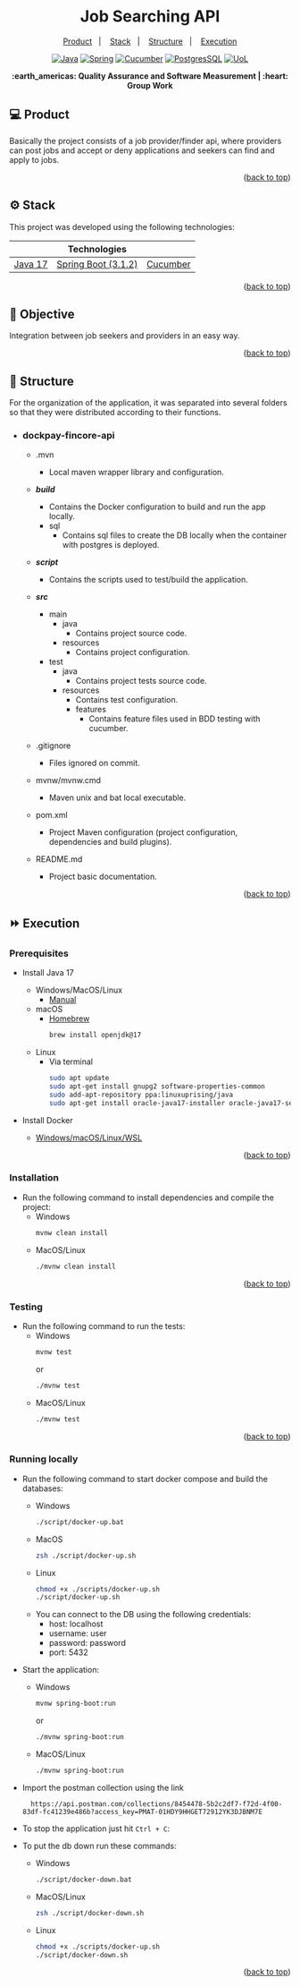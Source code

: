 <div id="top"></div>

<p align="center">
  <h1 align="center">Job Searching API</h1>
</p>

<p align="center">
  <a href="#-product">Product</a>&nbsp;&nbsp;&nbsp;|&nbsp;&nbsp;&nbsp;
  <a href="#-stack">Stack</a>&nbsp;&nbsp;&nbsp;|&nbsp;&nbsp;&nbsp;
  <a href="#-structure">Structure</a>&nbsp;&nbsp;&nbsp;|&nbsp;&nbsp;&nbsp;
  <a href="#-execution">Execution</a>
</p> 

<p align="center">
  <a href="https://www.oracle.com/br/java/technologies/javase/jdk17-archive-downloads.html"><img alt="Java" src="https://img.shields.io/badge/Java-CC342D?style=for-the-badge&logo=java&logoColor=white"></a>
  <a href="https://spring.io/"><img alt="Spring" src="https://img.shields.io/badge/Spring-6DB33F?style=for-the-badge&logo=spring&logoColor=white"></a>
  <a href="https://cucumber.io/docs/installation/java/"><img alt="Cucumber" src="https://img.shields.io/badge/Cucumber-23D96C?style=for-the-badge&logo=Cucumber&logoColor=FFFFFF"></a>
  <a href="https://www.postgresql.org/"><img alt="PostgresSQL" src="https://img.shields.io/badge/PostgreSQL-316192?style=for-the-badge&logo=postgresql&logoColor=white"></a>
  <a href="https://le.ac.uk/"><img alt="UoL" src="https://img.shields.io/badge/UoL-E20612?style=for-the-badge&logo=leanpub"></a>
</p>

<p align = "center">
<b> :earth_americas: Quality Assurance and Software Measurement | :heart: Group Work </b>
</p>

## 💻 Product

<p>
Basically the project consists of a job provider/finder api, where providers can post jobs and accept or deny applications and seekers can find and apply to jobs.
</p>

<p align="right">(<a href="#top">back to top</a>)</p>

## ⚙ Stack

This project was developed using the following technologies:

|                                                                                         |                                       Technologies                                       |                                                         |
|:---------------------------------------------------------------------------------------:|:----------------------------------------------------------------------------------------:|:-------------------------------------------------------:|
| [Java 17](https://www.oracle.com/java/technologies/javase/jdk17-archive-downloads.html) | [Spring Boot (3.1.2)](https://spring.io/blog/2023/07/20/spring-boot-3-1-2-available-now) | [Cucumber](https://cucumber.io/docs/installation/java/) |

<p align="right">(<a href="#top">back to top</a>)</p>

## 🎯 Objective

Integration between job seekers and providers in an easy way.

<p align="right">(<a href="#top">back to top</a>)</p>

## 🌌 Structure

For the organization of the application, it was separated into several folders so that they were distributed according
to their functions.

- ### **dockpay-fincore-api**
    - .mvn
        - Local maven wrapper library and configuration.

    - ***build***
        - Contains the Docker configuration to build and run the app locally.
        - sql
            - Contains sql files to create the DB locally when the container with postgres is deployed.

    - ***script***
        - Contains the scripts used to test/build the application.

    - ***src***
        - main
            - java
                - Contains project source code.
            - resources
                - Contains project configuration.
        - test
            - java
                - Contains project tests source code.
            - resources
                - Contains test configuration.
                - features
                    - Contains feature files used in BDD testing with cucumber.

    - .gitignore
        - Files ignored on commit.

    - mvnw/mvnw.cmd
        - Maven unix and bat local executable.

    - pom.xml
        - Project Maven configuration (project configuration, dependencies and build plugins).

    - README.md
        - Project basic documentation.

<p align="right">(<a href="#top">back to top</a>)</p>

## ⏩ Execution

### Prerequisites

- Install Java 17

    - Windows/MacOS/Linux
        - [Manual](https://www.oracle.com/java/technologies/javase/jdk17-archive-downloads.html)
    - macOS
        - [Homebrew](https://docs.brew.sh/Installation)
          ```bash
          brew install openjdk@17
          ```
    - Linux
        - Via terminal
          ```bash
          sudo apt update
          sudo apt-get install gnupg2 software-properties-common
          sudo add-apt-repository ppa:linuxuprising/java
          sudo apt-get install oracle-java17-installer oracle-java17-set-default
          ```

- Install Docker
    - [Windows/macOS/Linux/WSL](https://www.docker.com/get-started/)

<p align="right">(<a href="#top">back to top</a>)</p>

### Installation

- Run the following command to install dependencies and compile the project:
    - Windows
      ```bash
      mvnw clean install
      ```
    - MacOS/Linux
      ```bash
      ./mvnw clean install
      ```

<p align="right">(<a href="#top">back to top</a>)</p>

### Testing

- Run the following command to run the tests:
    - Windows
      ```bash
      mvnw test
      ```
      or
      ```bash
      ./mvnw test
      ```
    - MacOS/Linux
      ```bash
      ./mvnw test
      ```

<p align="right">(<a href="#top">back to top</a>)</p>

### Running locally

- Run the following command to start docker compose and build the databases:
    - Windows
      ```bash
      ./script/docker-up.bat
      ```
    - MacOS
      ```bash
      zsh ./script/docker-up.sh
      ```
    - Linux
      ```bash
      chmod +x ./scripts/docker-up.sh
      ./script/docker-up.sh
      ```
    - You can connect to the DB using the following credentials:
        - host: localhost
        - username: user
        - password: password
        - port: 5432


- Start the application:
    - Windows
      ```bash
      mvnw spring-boot:run
      ```
      or
      ```bash
      ./mvnw spring-boot:run
      ```
    - MacOS/Linux
      ```bash
      ./mvnw spring-boot:run
      ```

- Import the postman collection using the link
  ```copy
    https://api.postman.com/collections/8454478-5b2c2df7-f72d-4f00-83df-fc41239e486b?access_key=PMAT-01HDY9HHGET72912YK3DJBNM7E
  ```

- To stop the application just hit `Ctrl + C`:

- To put the db down run these commands:
    - Windows
      ```bash
      ./script/docker-down.bat
      ```
    - MacOS/Linux
      ```bash
      zsh ./script/docker-down.sh
      ```
    - Linux
      ```bash
      chmod +x ./scripts/docker-up.sh
      ./script/docker-down.sh
      ```

<p align="right">(<a href="#top">back to top</a>)</p>